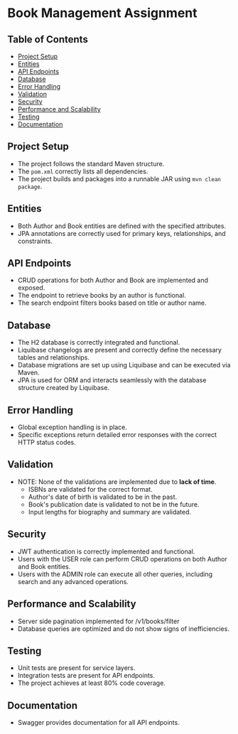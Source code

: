 # Book Management Assignment

## Table of Contents

- [Project Setup](#project-setup)
- [Entities](#entities)
- [API Endpoints](#api-endpoints)
- [Database](#database)
- [Error Handling](#error-handling)
- [Validation](#validation)
- [Security](#security)
- [Performance and Scalability](#performance-and-scalability)
- [Testing](#testing)
- [Documentation](#documentation)

## Project Setup

- The project follows the standard Maven structure.
- The `pom.xml` correctly lists all dependencies.
- The project builds and packages into a runnable JAR using `mvn clean package`.

## Entities

- Both Author and Book entities are defined with the specified attributes.
- JPA annotations are correctly used for primary keys, relationships, and constraints.

## API Endpoints

- CRUD operations for both Author and Book are implemented and exposed.
- The endpoint to retrieve books by an author is functional.
- The search endpoint filters books based on title or author name.

## Database

- The H2 database is correctly integrated and functional.
- Liquibase changelogs are present and correctly define the necessary tables and relationships.
- Database migrations are set up using Liquibase and can be executed via Maven.
- JPA is used for ORM and interacts seamlessly with the database structure created by Liquibase.

## Error Handling

- Global exception handling is in place.
- Specific exceptions return detailed error responses with the correct HTTP status codes.

## Validation

* NOTE: None of the validations are implemented due to **lack of time**.
  - ISBNs are validated for the correct format.
  - Author's date of birth is validated to be in the past.
  - Book's publication date is validated to not be in the future.
  - Input lengths for biography and summary are validated.

## Security

- JWT authentication is correctly implemented and functional.
- Users with the USER role can perform CRUD operations on both Author and Book entities.
- Users with the ADMIN role can execute all other queries, including search and any advanced operations.

## Performance and Scalability

- Server side pagination implemented for /v1/books/filter
- Database queries are optimized and do not show signs of inefficiencies.

## Testing

- Unit tests are present for service layers.
- Integration tests are present for API endpoints.
- The project achieves at least 80% code coverage.

## Documentation

- Swagger provides documentation for all API endpoints.